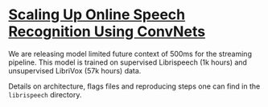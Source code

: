 # [Scaling Up Online Speech Recognition Using ConvNets](https://research.fb.com/publications/scaling-up-online-speech-recognition-using-convnets/)

We are releasing model limited future context of 500ms for the streaming pipeline.
This model is trained on supervised Librispeech (1k hours) and unsupervised LibriVox (57k hours) data.

Details on architecture, flags files and reproducing steps one can find in the `librispeech` directory.
